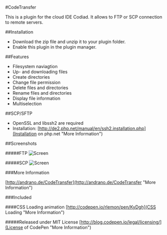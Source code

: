 #CodeTransfer

This is a plugin for the cloud IDE Codiad. It allows to FTP or SCP connection to remote servers.

##Installation

- Download the zip file and unzip it to your plugin folder.
- Enable this plugin in the plugin manager.

##Features

- Filesystem naviagtion
- Up- and downloading files
- Create directories
- Change file permission
- Delete files and directories
- Rename files and directories
- Display file information
- Multiselection

##SCP/SFTP

- OpenSSL and libssh2 are required
- Installation: [http://de2.php.net/manual/en/ssh2.installation.php](Installation on php.net "More Information")

##Screenshots

#####FTP
![Screen](http://andrano.de/CodeTransfer/img/screen1.jpg "Screen")

#####SCP
![Screen](http://andrano.de/CodeTransfer/img/screen2.jpg "Screen")

###More Information

[http://andrano.de/CodeTransfer](http://andrano.de/CodeTransfer "More Information")


###Included

####CSS Loading animation
[http://codepen.io/rlemon/pen/KyDgh](CSS Loading "More Information")

#####Released under MIT License
[http://blog.codepen.io/legal/licensing/](License of CodePen "More Information")
